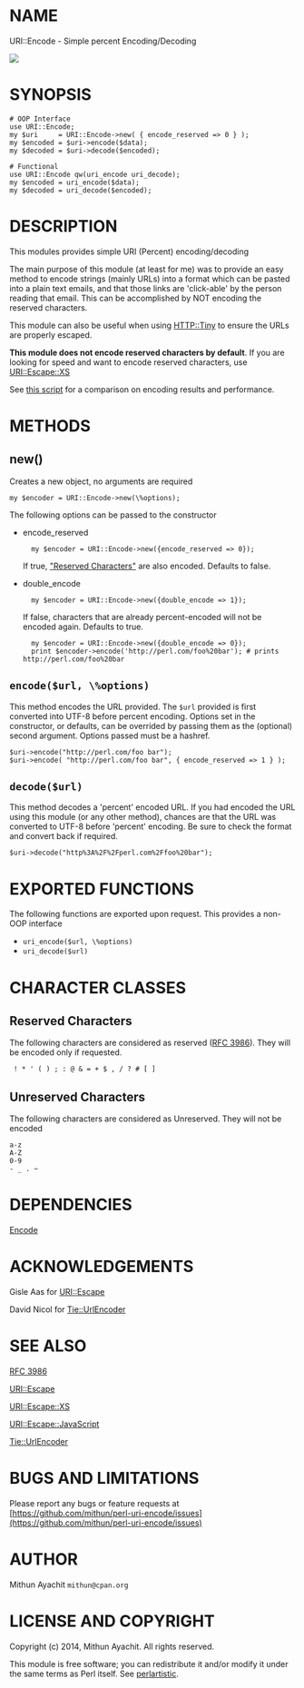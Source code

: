 # NAME

URI::Encode - Simple percent Encoding/Decoding

<div>
    <a href="https://travis-ci.org/mithun/perl-uri-encode"><img src="https://travis-ci.org/mithun/perl-uri-encode.svg?branch=master"></a>
</div>

# SYNOPSIS

    # OOP Interface
    use URI::Encode;
    my $uri     = URI::Encode->new( { encode_reserved => 0 } );
    my $encoded = $uri->encode($data);
    my $decoded = $uri->decode($encoded);

    # Functional
    use URI::Encode qw(uri_encode uri_decode);
    my $encoded = uri_encode($data);
    my $decoded = uri_decode($encoded);

# DESCRIPTION

This modules provides simple URI (Percent) encoding/decoding

The main purpose of this module (at least for me) was to provide an
easy method to encode strings (mainly URLs) into a format which can be
pasted into a plain text emails, and that those links are 'click-able'
by the person reading that email. This can be accomplished by NOT
encoding the reserved characters.

This module can also be useful when using [HTTP::Tiny](https://metacpan.org/pod/HTTP::Tiny) to ensure the
URLs are properly escaped.

**This module does not encode reserved characters by default**. If you
are looking for speed and want to encode reserved characters, use
[URI::Escape::XS](https://metacpan.org/pod/URI::Escape::XS)

See [this
script](https://github.com/mithun/perl-uri-encode/raw/master/.author/benchmark.pl)
for a comparison on encoding results and performance.

# METHODS

## new()

Creates a new object, no arguments are required

    my $encoder = URI::Encode->new(\%options);

The following options can be passed to the constructor

- encode\_reserved

        my $encoder = URI::Encode->new({encode_reserved => 0});

    If true, ["Reserved Characters"](#reserved-characters) are also encoded. Defaults to false.

- double\_encode

        my $encoder = URI::Encode->new({double_encode => 1});

    If false, characters that are already percent-encoded will not be
    encoded again. Defaults to true.

        my $encoder = URI::Encode->new({double_encode => 0});
        print $encoder->encode('http://perl.com/foo%20bar'); # prints http://perl.com/foo%20bar

## `encode($url, \%options)`

This method encodes the URL provided. The `$url` provided is first
converted into UTF-8 before percent encoding. Options set in the
constructor, or defaults, can be overrided by passing them as the
(optional) second argument. Options passed must be a hashref.

    $uri->encode("http://perl.com/foo bar");
    $uri->encode( "http://perl.com/foo bar", { encode_reserved => 1 } );

## `decode($url)`

This method decodes a 'percent' encoded URL. If you had encoded the URL
using this module (or any other method), chances are that the URL was
converted to UTF-8 before 'percent' encoding. Be sure to check the
format and convert back if required.

    $uri->decode("http%3A%2F%2Fperl.com%2Ffoo%20bar");

# EXPORTED FUNCTIONS

The following functions are exported upon request. This provides a
non-OOP interface

- `uri_encode($url, \%options)`
- `uri_decode($url)`

# CHARACTER CLASSES

## Reserved Characters

The following characters are considered as reserved ([RFC
3986](http://tools.ietf.org/html/rfc3986)). They will be encoded only if
requested.

     ! * ' ( ) ; : @ & = + $ , / ? # [ ]

## Unreserved Characters

The following characters are considered as Unreserved. They will not be
encoded

    a-z
    A-Z
    0-9
    - _ . ~

# DEPENDENCIES

[Encode](https://metacpan.org/pod/Encode)

# ACKNOWLEDGEMENTS

Gisle Aas for [URI::Escape](https://metacpan.org/pod/URI::Escape)

David Nicol for [Tie::UrlEncoder](https://metacpan.org/pod/Tie::UrlEncoder)

# SEE ALSO

[RFC 3986](http://tools.ietf.org/html/rfc3986)

[URI::Escape](https://metacpan.org/pod/URI::Escape)

[URI::Escape::XS](https://metacpan.org/pod/URI::Escape::XS)

[URI::Escape::JavaScript](https://metacpan.org/pod/URI::Escape::JavaScript)

[Tie::UrlEncoder](https://metacpan.org/pod/Tie::UrlEncoder)

# BUGS AND LIMITATIONS

Please report any bugs or feature requests at
[https://github.com/mithun/perl-uri-encode/issues](https://github.com/mithun/perl-uri-encode/issues)

# AUTHOR

Mithun Ayachit `mithun@cpan.org`

# LICENSE AND COPYRIGHT

Copyright (c) 2014, Mithun Ayachit. All rights reserved.

This module is free software; you can redistribute it and/or modify it
under the same terms as Perl itself. See [perlartistic](https://metacpan.org/pod/perlartistic).
